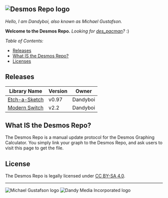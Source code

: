 
![Desmos Repo logo](https://i.ibb.co/QbPnq6Z/desmosrepo.png)
---
*Hello, I am Dandyboi, also known as Michael Gustafson.*

**Welcome to the Desmos Repo.**
*Looking for [des_pacman](https://github.com/Dandyboiii/des-pacman)?* :)

*Table of Contents:*
- [Releases](https://github.com/Dandyboiii/desmos-repo/blob/main/README.md#list-of-available-libraries)
- [What IS the Desmos Repo?](https://github.com/Dandyboiii/desmos-repo/blob/main/README.md#what-is-the-desmos-repo)
- [Licenses](https://github.com/Dandyboiii/desmos-repo/blob/main/README.md#license)

## Releases
|Library Name|Version|Owner|
|------------|-------|-----|
|[Etch-a-Sketch](https://www.desmos.com/calculator/9wu4afffzb)|v0.97|Dandyboi
|[Modern Switch](https://www.desmos.com/calculator/zr6ao8axyt)|v2.2|Dandyboi

## What IS the Desmos Repo?
The Desmos Repo is a manual update protocol for the Desmos Graphing Calculator. You simply link your graph to the Desmos Repo, and ask users to visit this page to get the file.

## License
The Desmos Repo is legally licensed under [CC BY-SA 4.0](https://github.com/Dandyboiii/desmos-repo/blob/main/LICENSE.md).

---
![Michael Gustafson logo](https://i.ibb.co/19WD9Nq/michael.png)   ![Dandy Media Incorporated logo](https://i.ibb.co/JHtkMdK/dandymedia.png)
